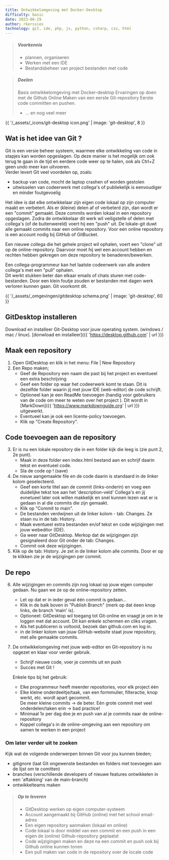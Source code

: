 ```yaml
---
title: Ontwikkelomgeving met Docker-Desktop
difficulty: basic
date: 2023-06-29
author: rkerssies
technology: git, ide, php, js, python, csharp, css, html
---
```


> ##### Voorkennis
> * plannen, organiseren
> * Werken met een IDE
> * Bestandsbeheer van project bestanden met code

> ##### Doelen
> Basis ontwikkelomgeving met Docker-desktop
> Ervaringen op doen met de Github Online
> Maken van een eerste Git-repository
> Eerste code committen en pushen.
> * ... en nog veel meer

{{ '/_assets/_icons/git-desktop icon.png' | image: 'git-desktop', 8 }}

## Wat is het idee van Git ?
Git is een versie beheer systeem, waarmee elke ontwikkeling van code in stapjes kan worden opgeslagen. 
Op deze manier is het mogelijk om ook terug te gaan in de tijd en eerdere code weer op te halen, 
ook als Ctrl+Z geen undo meer kan uitvoeren.<br>
Verder levert Git veel voordelen op, zoals:
* backup van code, mocht de laptop crashen of worden gestolen
* uitwisselen van codeerwerk met collega's of publiekelijk is eenvoudiger en minder foutgevoelig

Het idee is dat elke ontwikkelaar zijn eigen code lokaal op zijn computer maakt en verbetert. 
Als er (kleine) delen af of verbeterd zijn, dan wordt er een "commit" gemaakt. 
Deze commits worden lokaal in een repository opgeslagen. Zodra de ontwikkelaar dit werk wil veiligstelle 
of delen met collega's (of de buitenwereld) voert hij een "push" uit. De lokale-git duwt alle gemaakt 
commits naar een online repository. Voor een online repository is een account nodig bij GitHub of GitBucket.

Een nieuwe collega die het gehele project wil ophalen, voert een "clone" uit op de online-repository.
Daarvoor moet hij wel een account hebben en rechten hebben gekregen om deze repository te benaderen/bewerken.

Een collega-programmeur kan het laatste codeerwerk van alle andere collega's met een "pull" ophalen.   
Dit werkt stukken beter dan elkaar emails of chats sturen met code-bestanden. Door een klein foutje zouden er 
bestanden met dagen werk verloren kunnen gaan. Git voorkomt dit.<br>  

{{ '/_assets/_omgevingen/gitdesktop schema.png' | image: 'git-desktop', 60 }}
<br>


## GitDesktop installeren
Download en installeer Git-Desktop voor jouw operating system. (windows / mac / linux).
[donwload en installeer]({{ 'https://desktop.github.com' | url }})<br>

## Maak een repository
1. Open GitDesktop en klik in het menu: File  |  New Repository<br>
2. Een Repo maken;
   * Geef de Repository een naam die past bij het project en eventueel een extra beschrijving
   * Geef een folder op waar het codeerwerk komt te staan. Dit is dezelfde folder 
      waarin jij met jouw IDE (web-editor) de code schrijft. 
   * Optioneel kan je een ReadMe toevoegen (handig voor gebruikers van de code om meer te weten over het project ).
        Dit wordt in [MarkDown]({{ 'https://www.markdownguide.org' | url }}) uitgewerkt.
   * Eventueel kan je ook een licente-policy toevoegen.
   * Klik op "Create Repository".
   
## Code toevoegen aan de repository
3. Er is nu een lokale repository die in een folder kijk die leeg is (zie punt 2, 2e punt).
    * Maak in deze folder een index.html bestand aan en schrijf daarin tekst en eventueel code.
    * Sla de code op ! (save)
4. De nieuw aangemaakte file en de code daarin is standaard in de linker kolom geselecteerd.
    * Geef een korte titel aan de commit (links-onderin) en voeg een duidelijke tekst toe aan het 'description-veld'
     Collega's en jij evnetueel later ook willen makkelijk en snel kunnen lezen wat er is gedaan in al die commits die zijn gemaakt.
    * Klik op "Commit to main".
    * De bestanden verdwijnen uit de linker kolom - tab: Changes. Ze staan nu in de tab: History.
    * Maak eventueel extra bestanden en/of tekst en code wijzigingen met jouw webeditor (IDE).
    * Ga weer naar GitDesktop. Merkop dat de wijzigingen zijn gesignaleerd door Git onder de tab: Changes.
    * Commit ook deze wijzigingen.
5. Klik op de tab: History. Je zet in de linker kolom alle commits. Door er op te klikken zie je de wijzigingen per commit. 

## De repo
6. Alle wijzigingen en commits zijn nog lokaal op jouw eigen computer gedaan. Nu gaan we ze op de online-repository zetten.
    * Let op dat er in ieder geval één commit is gedaan...
    * Klik in de balk boven in "Publish Branch" (merk op dat éeen knop links, de branch 'main' is).
    * Optioneel: GitDesktop wil toegang tot Git-online en vraagt je om in te loggen met dat account.
      Dit kan enkele schermen en cliks vragen.
    * Als het publiceren is voltooid, bezoek dan github.com en log in.
    * in de linker kolom van jouw GitHub-website staat jouw repository, met alle gemaakte commits.
7. De ontwikkelomgeving met jouw web-editor en Git-repository is nu opgezet en klaar voor verder gebruik. 
   * Schrijf nieuwe code, voer je commits uit en push
   * Succes met Git !
    
   Enkele tips bij het gebruik:
     * Elke programmeur heeft meerder repositories, voor elk project één
     * Elke kleine onderdeeltje/taak, van een formmulier, filteractie, knop werkt, etc. wordt apart gecommit.  
De meer kleine commits -> de beter.  Eén grote commit met veel onderdelen/taken erin -> bad practice! 
     * Minimaal 1x per dag doe je en push van al je commits naar de online-repository
     * Koppel collega's in de online-omgeving aan een repository om samen te werken in een project

    
### Om later verder uit te zoeken
Kijk wat de volgende onderwerpen binnen Git voor jou kunnen bieden;
* gitignore (laat Git ongewenste bestanden en folders niet toevoegen aan de lijst om te comitten)
* branches (verschillende developers of nieuwe features ontwikkelen in een 'aftakking' van de main-branch)
* ontwikkelteams maken


> ##### Op te leveren
> * GitDesktop werken op eigen computer-systeem 
> * Account aangemaakt bij GitHub (online) met het school email-adres
> * Een eigen repository aanmaken (lokaal en online)
> * Code lokaal is door middel van een commit en een push in een eigen de (online) Github-repository geplaatst  
> * Code wijzigingen maken en deze na een commit en push ook bij Github online kunnen tonen
> * Een pull maken van code in de repository over de locale code
